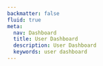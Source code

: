 ```yaml
---
backmatter: false
fluid: true
meta:
  nav: Dashboard
  title: User Dashboard
  description: User Dashboard
  keywords: user dashboard
---
```

<script setup>
  import Dashboard from '@/components/dashboard/Dashboard.vue'
</script>

<dashboard />

